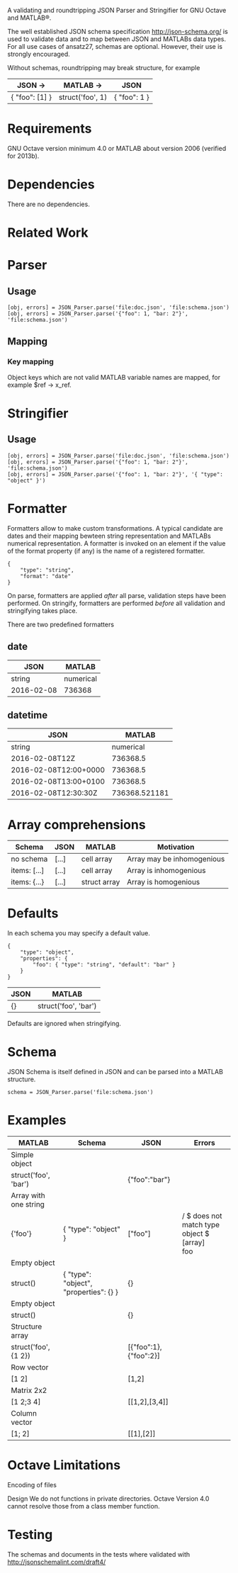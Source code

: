 A validating and roundtripping JSON Parser and Stringifier for GNU Octave and MATLAB®.

The well established JSON schema specification http://json-schema.org/ is used to validate data and to map between JSON and MATLABs data types.
For all use cases of ansatz27, schemas are optional. However, their use is strongly encouraged.

Without schemas, roundtripping may break structure, for example

|     JSON   ->  |     MATLAB   ->  |   JSON       |
|----------------|------------------|--------------|
| { "foo": [1] } | struct('foo', 1) | { "foo": 1 } |

# Requirements
GNU Octave version minimum 4.0 or MATLAB about version 2006 (verified for 2013b).

# Dependencies
There are no dependencies.

# Related Work

# Parser

## Usage
```
[obj, errors] = JSON_Parser.parse('file:doc.json', 'file:schema.json')
[obj, errors] = JSON_Parser.parse('{"foo": 1, "bar: 2"}', 'file:schema.json')
```
## Mapping

### Key mapping

Object keys which are not valid MATLAB variable names are mapped, for example $ref -> x_ref.


# Stringifier

## Usage
```
[obj, errors] = JSON_Parser.parse('file:doc.json', 'file:schema.json')
[obj, errors] = JSON_Parser.parse('{"foo": 1, "bar: 2"}', 'file:schema.json')
[obj, errors] = JSON_Parser.parse('{"foo": 1, "bar: 2"}', '{ "type": "object" }')
```

# Formatter

Formatters allow to make custom transformations. A typical candidate are dates and their mapping bewteen
string representation and MATLABs numerical representation. A formatter is invoked on an element if
the value of the format property (if any) is the name of a registered formatter. 
```
{
    "type": "string",
    "format": "date"
}
```

On parse, formatters are applied *after* all parse, validation steps have been performed.
On stringify, formatters are performed *before* all validation and stringifying takes place.

There are two predefined formatters

## date

| JSON       | MATLAB    |
|------------|-----------|
| string     | numerical |
| 2016-02-08 | 736368    |

## datetime

| JSON                  | MATLAB    |
|-----------------------|-----------|
| string                | numerical |
| 2016-02-08T12Z        | 736368.5  |
| 2016-02-08T12:00+0000 | 736368.5  |
| 2016-02-08T13:00+0100 | 736368.5  |
| 2016-02-08T12:30:30Z  | 736368.521181  |


# Array comprehensions

| Schema       | JSON     | MATLAB       | Motivation                 |
|--------------|----------|--------------|----------------------------|
| no schema    |  [...]   | cell array   | Array may be inhomogenious |
| items: [...] |  [...]   | cell array   | Array is inhomogenious     |
| items: {...} |  [...]   | struct array | Array is homogenious       |

# Defaults

In each schema you may specify a default value.
```
{
    "type": "object",
    "properties": {
        "foo": { "type": "string", "default": "bar" }
    }
}
```

| JSON              | MATLAB    |
|-------------------|-----------|
| {}                | struct('foo', 'bar') |

Defaults are ignored when stringifying.

# Schema

JSON Schema is itself defined in JSON and can be parsed into a MATLAB structure.
```
schema = JSON_Parser.parse('file:schema.json')
```

# Examples

| MATLAB | Schema | JSON | Errors |
|--------|--------|------|--------|
| Simple object |
| struct('foo', 'bar') |  | {"foo":"bar"} |  |
| Array with one string |
| {'foo'} | { "type": "object" } | ["foo"] | / $ does not match type object $ [array] <br/> foo |
| Empty object |
| struct() | { "type": "object", "properties": {} } | {} |  |
| Empty object |
| struct() |  | {} |  |
| Structure array |
| struct('foo', {1 2}) |  | [{"foo":1},{"foo":2}] |  |
| Row vector |
| [1 2] |  | [1,2] |  |
| Matrix 2x2 |
| [1 2;3 4] |  | [[1,2],[3,4]] |  |
| Column vector |
| [1; 2] |  | [[1],[2]] |  |

# Octave Limitations
Encoding of files

Design
We do not functions in private directories. Octave Version 4.0 cannot resolve those from a class member function.

# Testing

The schemas and documents in the tests where validated with http://jsonschemalint.com/draft4/
